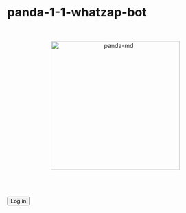 <br>

# panda-1-1-whatzap-bot

<br>

 <p align="center"> 
  <a href="https://telegra.ph/file/dc268455c9cc74ed61ee0.jpg">
  <img alt="panda-md" height="300" src="https://telegra.ph/file/dc268455c9cc74ed61ee0.jpg">
  
 
  </a>
</p>  

<br>

<br>
<!doctype html>
<link rel="stylesheet" href="style.html"/>

<button class="a1" id="x1" onclick="panda1();">Log in</button>
